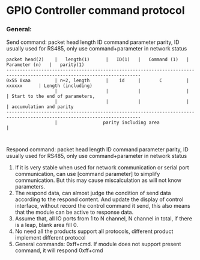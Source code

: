 # GPIO Controller command protocol

### General:
Send command: packet head length ID command parameter parity, ID usually used for RS485, only use command+parameter in network status
```
packet head(2)    |   length(1)      |   ID(1)   |   Command (1)   |   Parameter (n)   |   parity(1)
------------------------------------------------------------------------------------------------------------------------
0x55 0xaa         | n+2, length      |    id     |       C         |       xxxxxx      | Length (including)
                  |                  |           |                 |                   | Start to the end of parameters,
                  |                  |           |                 |                   | accumulation and parity
------------------------------------------------------------------------------------------------------------------------
                  |                 parity including area                              |
                  
  
```
Respond command: packet head length ID command parameter parity, ID usually used for RS485, only use command+parameter in network status

1. If it is very stable when used for network communication or serial port communication, can use [command parameter] to simplify communication. But this may cause miscalculation as
will not know parameters.
2. The respond data, can almost judge the condition of send data according to the respond content. And update the display of control interface, without record the control command it
send, this also means that the module can be active to response data.
3. Assume that, all IO ports from 1 to N channel, N channel in total, if there is a leap, blank area fill 0.
4. No need all the products support all protocols, different product implement different protocol
5. General commands: 0xff+cmd. If module does not support present command, it will respond 0xff+cmd
